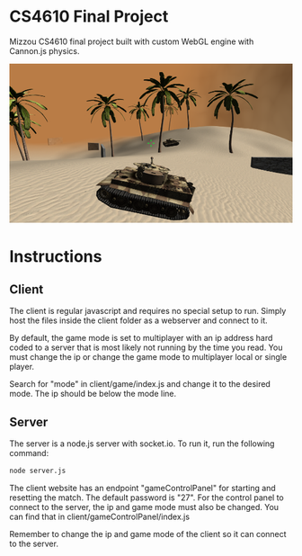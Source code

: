 # CS4610 Final Project

Mizzou CS4610 final project built with custom WebGL engine with Cannon.js physics.

![Screen Shot](screen_shot.png "Screen Shot")

# Instructions

## Client

The client is regular javascript and requires no special setup to run. Simply host the files inside the client folder as a webserver and connect to it.

By default, the game mode is set to multiplayer with an ip address hard coded to a server that is most likely not running by the time you read. You must change the ip or change the game mode to multiplayer local or single player.

Search for "mode" in client/game/index.js and change it to the desired mode. The ip should be below the mode line.

## Server

The server is a node.js server with socket.io. To run it, run the following command:

```sh
node server.js
```

The client website has an endpoint "gameControlPanel" for starting and resetting the match. The default password is "27". For the control panel to connect to the server, the ip and game mode must also be changed. You can find that in client/gameControlPanel/index.js

Remember to change the ip and game mode of the client so it can connect to the server.